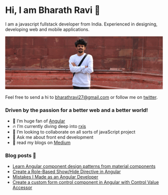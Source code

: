 # Hi, I am Bharath Ravi 🌟

I am a javascript fullstack developer from India. Experienced in designing, developing web and mobile applications.

<img src="https://raw.githubusercontent.com/BharathRavi27/BharathRavi27/master/bharath.jpeg" alt="banner of bharath ravi, frontend developer">

Feel free to send a hi to <bharathravi27@gmail.com> or follow me on [twitter](https://twitter.com/_bharath_ravi).

### Driven by the passion for a better web and a better world!

- 🔭 I’m huge fan of [Angular](https://angular.io)
- 🔥 I’m currently diving deep into [rxjs](RxJSrxjs-dev.firebaseapp.com)
- 👯 I’m looking to collaborate on all sorts of javaScript project
- 💬 Ask me about front end development
- 📃 read my blogs on [Medium](https://medium.com/@bharathravi27)

### Blog posts 📕

<!-- BLOG-POST-LIST:START -->
- [Learn Angular component design patterns from material components](https://levelup.gitconnected.com/learn-angular-component-design-patterns-from-material-components-58f8d072854a?source=rss-d3cb98938cdc------2)
- [Create a Role-Based Show/Hide Directive in Angular](https://medium.com/better-programming/create-a-role-based-show-hide-directive-in-angular-8d83fca2eb69?source=rss-d3cb98938cdc------2)
- [Mistakes I Made as an Angular Developer](https://levelup.gitconnected.com/mistakes-i-made-as-an-angular-developer-509277d60a10?source=rss-d3cb98938cdc------2)
- [Create a custom form control component in Angular with Control Value Accessor](https://medium.com/javascript-in-plain-english/create-a-custom-form-control-component-in-angular-with-control-value-accessor-807f1304bcd7?source=rss-d3cb98938cdc------2)
<!-- BLOG-POST-LIST:END -->
